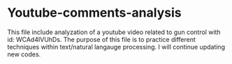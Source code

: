 # Youtube-comments-analysis

This file include analyzation of a youtube video related to gun control with id: WCAd4IVUhDs. The purpose of this file is to practice different techniques within text/natural langauge processing. I will continue updating new codes.
